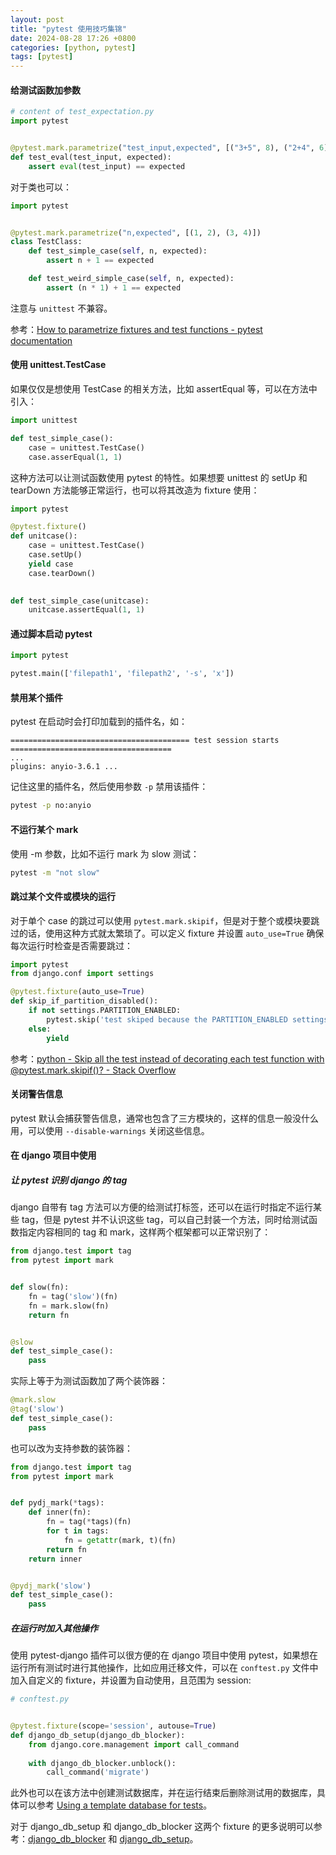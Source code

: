 ```yaml
---
layout: post
title: "pytest 使用技巧集锦"
date: 2024-08-28 17:26 +0800
categories: [python, pytest]
tags: [pytest]
---
```




#### 给测试函数加参数

```python
# content of test_expectation.py
import pytest


@pytest.mark.parametrize("test_input,expected", [("3+5", 8), ("2+4", 6), ("6*9", 42)])
def test_eval(test_input, expected):
    assert eval(test_input) == expected
```

对于类也可以：

```python
import pytest


@pytest.mark.parametrize("n,expected", [(1, 2), (3, 4)])
class TestClass:
    def test_simple_case(self, n, expected):
        assert n + 1 == expected

    def test_weird_simple_case(self, n, expected):
        assert (n * 1) + 1 == expected
```

注意与 `unittest` 不兼容。

参考：[How to parametrize fixtures and test functions - pytest documentation](https://docs.pytest.org/en/stable/how-to/parametrize.html)



#### 使用 unittest.TestCase

如果仅仅是想使用 TestCase 的相关方法，比如 assertEqual 等，可以在方法中引入：

```python
import unittest

def test_simple_case():
    case = unittest.TestCase()
    case.asserEqual(1, 1)
```

这种方法可以让测试函数使用 pytest 的特性。如果想要 unittest 的 setUp 和 tearDown 方法能够正常运行，也可以将其改造为 fixture 使用：

```python
import pytest

@pytest.fixture()
def unitcase():
    case = unittest.TestCase()
    case.setUp()
    yield case
    case.tearDown()
    

def test_simple_case(unitcase):
    unitcase.assertEqual(1, 1)
```



#### 通过脚本启动 pytest

```python
import pytest

pytest.main(['filepath1', 'filepath2', '-s', 'x'])
```



#### 禁用某个插件

pytest 在启动时会打印加载到的插件名，如：

```
======================================== test session starts ====================================
...
plugins: anyio-3.6.1 ...
```

记住这里的插件名，然后使用参数 `-p` 禁用该插件：

```bash
pytest -p no:anyio
```



#### 不运行某个 mark

使用 -m 参数，比如不运行 mark 为 slow 测试：

```bash
pytest -m "not slow"
```



#### 跳过某个文件或模块的运行

对于单个 case 的跳过可以使用 `pytest.mark.skipif`，但是对于整个或模块要跳过的话，使用这种方式就太繁琐了。可以定义 fixture 并设置 `auto_use=True` 确保每次运行时检查是否需要跳过：

```python
import pytest
from django.conf import settings

@pytest.fixture(auto_use=True)
def skip_if_partition_disabled():
    if not settings.PARTITION_ENABLED:
        pytest.skip('test skiped because the PARTITION_ENABLED settings disabled')
    else:
        yield
```



参考：[python - Skip all the test instead of decorating each test function with @pytest.mark.skipif()? - Stack Overflow](https://stackoverflow.com/questions/70090541/skip-all-the-test-instead-of-decorating-each-test-function-with-pytest-mark-ski)



#### 关闭警告信息

pytest 默认会捕获警告信息，通常也包含了三方模块的，这样的信息一般没什么用，可以使用 `--disable-warnings` 关闭这些信息。



#### 在 django 项目中使用

##### 让 pytest 识别 django 的 tag

django 自带有 tag 方法可以方便的给测试打标签，还可以在运行时指定不运行某些 tag，但是 pytest 并不认识这些 tag，可以自己封装一个方法，同时给测试函数指定内容相同的 tag 和 mark，这样两个框架都可以正常识别了：

```python
from django.test import tag
from pytest import mark


def slow(fn):
    fn = tag('slow')(fn)
    fn = mark.slow(fn)
    return fn


@slow
def test_simple_case():
    pass
```

实际上等于为测试函数加了两个装饰器：

```python
@mark.slow
@tag('slow')
def test_simple_case():
    pass
```

也可以改为支持参数的装饰器：

```python
from django.test import tag
from pytest import mark


def pydj_mark(*tags):
    def inner(fn):
        fn = tag(*tags)(fn)
        for t in tags:
            fn = getattr(mark, t)(fn)
        return fn
    return inner


@pydj_mark('slow')
def test_simple_case():
    pass
```



##### 在运行时加入其他操作

使用 pytest-django 插件可以很方便的在 django 项目中使用 pytest，如果想在运行所有测试时进行其他操作，比如应用迁移文件，可以在 `conftest.py` 文件中加入自定义的 fixture，并设置为自动使用，且范围为 session:

```python
# conftest.py


@pytest.fixture(scope='session', autouse=True)
def django_db_setup(django_db_blocker):
    from django.core.management import call_command
    
    with django_db_blocker.unblock():
        call_command('migrate')
```

此外也可以在该方法中创建测试数据库，并在运行结束后删除测试用的数据库，具体可以参考 [Using a template database for tests](https://pytest-django.readthedocs.io/en/latest/database.html#using-a-template-database-for-tests)。

对于 django_db_setup 和 django_db_blocker 这两个 fixture 的更多说明可以参考：[django_db_blocker](https://pytest-django.readthedocs.io/en/latest/database.html#django-db-blocker) 和 [django_db_setup](https://pytest-django.readthedocs.io/en/latest/database.html#django-db-setup)。
